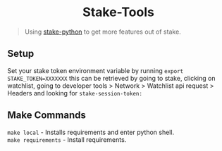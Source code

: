 <h1 align="center">Stake-Tools</h1>

> Using [stake-python](https://github.com/stabacco/stake-python) to get more features out of stake.

## Setup

Set your stake token environment variable by running `export STAKE_TOKEN=XXXXXXX` this can be retrieved by going to stake, clicking on watchlist, going to developer tools > Network > Watchlist api request > Headers and looking for `stake-session-token:` 

## Make Commands

`make local` - Installs requirements and enter python shell.  
`make requirements` - Install requirements.  